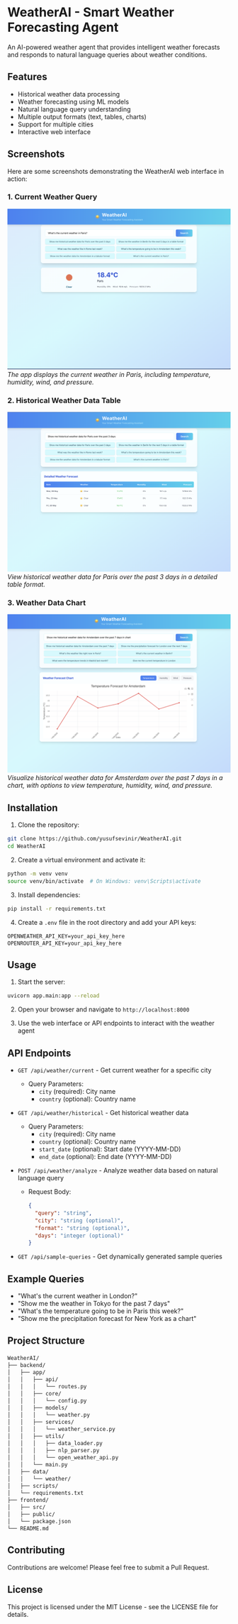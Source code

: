 # WeatherAI - Smart Weather Forecasting Agent

An AI-powered weather agent that provides intelligent weather forecasts and responds to natural language queries about weather conditions.

## Features

- Historical weather data processing
- Weather forecasting using ML models
- Natural language query understanding
- Multiple output formats (text, tables, charts)
- Support for multiple cities
- Interactive web interface

## Screenshots

Here are some screenshots demonstrating the WeatherAI web interface in action:

### 1. Current Weather Query

![Current Weather in Paris](weather_text.png)
*The app displays the current weather in Paris, including temperature, humidity, wind, and pressure.*

### 2. Historical Weather Data Table

![Historical Weather Data for Paris](weather_table.png)
*View historical weather data for Paris over the past 3 days in a detailed table format.*

### 3. Weather Data Chart

![Weather Data Chart for Amsterdam](weather_chart.png)
*Visualize historical weather data for Amsterdam over the past 7 days in a chart, with options to view temperature, humidity, wind, and pressure.*

## Installation

1. Clone the repository:
```bash
git clone https://github.com/yusufsevinir/WeatherAI.git
cd WeatherAI
```

2. Create a virtual environment and activate it:
```bash
python -m venv venv
source venv/bin/activate  # On Windows: venv\Scripts\activate
```

3. Install dependencies:
```bash
pip install -r requirements.txt
```

4. Create a `.env` file in the root directory and add your API keys:
```
OPENWEATHER_API_KEY=your_api_key_here
OPENROUTER_API_KEY=your_api_key_here
```

## Usage

1. Start the server:
```bash
uvicorn app.main:app --reload
```

2. Open your browser and navigate to `http://localhost:8000`

3. Use the web interface or API endpoints to interact with the weather agent

## API Endpoints

- `GET /api/weather/current` - Get current weather for a specific city
  - Query Parameters:
    - `city` (required): City name
    - `country` (optional): Country name

- `GET /api/weather/historical` - Get historical weather data
  - Query Parameters:
    - `city` (required): City name
    - `country` (optional): Country name
    - `start_date` (optional): Start date (YYYY-MM-DD)
    - `end_date` (optional): End date (YYYY-MM-DD)

- `POST /api/weather/analyze` - Analyze weather data based on natural language query
  - Request Body:
    ```json
    {
      "query": "string",
      "city": "string (optional)",
      "format": "string (optional)",
      "days": "integer (optional)"
    }
    ```

- `GET /api/sample-queries` - Get dynamically generated sample queries

## Example Queries

- "What's the current weather in London?"
- "Show me the weather in Tokyo for the past 7 days"
- "What's the temperature going to be in Paris this week?"
- "Show me the precipitation forecast for New York as a chart"

## Project Structure

```
WeatherAI/
├── backend/
│   ├── app/
│   │   ├── api/
│   │   │   └── routes.py
│   │   ├── core/
│   │   │   └── config.py
│   │   ├── models/
│   │   │   └── weather.py
│   │   ├── services/
│   │   │   └── weather_service.py
│   │   ├── utils/
│   │   │   ├── data_loader.py
│   │   │   ├── nlp_parser.py
│   │   │   └── open_weather_api.py
│   │   └── main.py
│   ├── data/
│   │   └── weather/
│   ├── scripts/
│   └── requirements.txt
├── frontend/
│   ├── src/
│   ├── public/
│   └── package.json
└── README.md
```

## Contributing

Contributions are welcome! Please feel free to submit a Pull Request.

## License

This project is licensed under the MIT License - see the LICENSE file for details. 